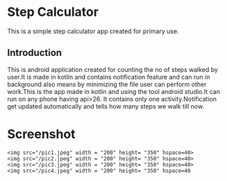 # Step Calculator

This is a simple step calculator app created for primary use.

## Introduction

This is android application created for counting the no of steps walked by user.It is made in kotlin and contains notification feature and can run in background also
means by minimizing the file user can perform other work.This is the app made in kotlin and using the tool android studio.It can run on any phone having api>26.
It contains only one activity.Notification get updated automatically and tells how many steps we walk till now.

# Screenshot

	<img src="/pic1.jpeg" width = "200" height= "350" hspace=40>
	<img src="/pic2.jpeg" width = "200" height= "350" hspace=40>
	<img src="/pic3.jpeg" width = "200" height= "350" hspace=40>
	<img src="/pic4.jpeg" width = "200" height= "350" hspace=40
